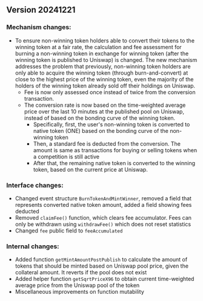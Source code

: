 ## Version 20241221

### Mechanism changes:

- To ensure non-winning token holders able to convert their tokens to the winning token at a fair rate, the calculation and fee assessment for burning a non-winning token in exchange for winning token (after the winning token is published to Uniswap) is changed. The new mechanism addresses the problem that previously, non-winning token holders are only able to acquire the winning token (through burn-and-convert) at close to the highest price of the winning token, even the majority of the holders of the winning token already sold off their holdings on Uniswap. 
  - Fee is now only assessed once instead of twice from the conversion transaction.
  - The conversion rate is now based on the time-weighted average price over the last 10 minutes at the published pool on Uniswap, instead of based on the bonding curve of the winning token.
    - Specifically, first, the user's non-winning token is converted to native token (ONE) based on the bonding curve of the non-winning token
    - Then, a standard fee is deducted from the conversion. The amount is same as transactions for buying or selling tokens when a competition is still active
    - After that, the remaining native token is converted to the winning token, based on the current price at Uniswap.

### Interface changes:

- Changed event structure `BurnTokenAndMintWinner`, removed a field that represents converted native token amount, added a field showing fees deducted
- Removed `claimFee()` function, which clears fee accumulator. Fees can only be withdrawn using `withdrawFee()` which does not reset statistics
- Changed `fee` public field to `feeAccumulated`

### Internal changes:

- Added function `getMintAmountPostPublish` to calculate the amount of tokens that should be minted based on Uniswap pool price, given the collateral amount. It reverts if the pool does not exist
- Added helper function `getSqrtPriceX96` to obtain current time-weighted average price from the Uniswap pool of the token
- Miscellaneous improvements on function mutability